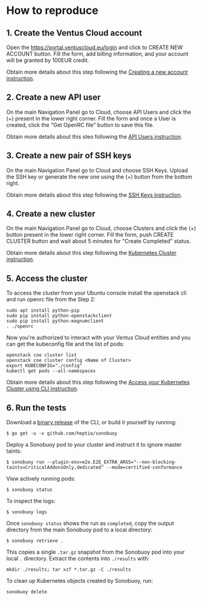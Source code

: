 # How to reproduce

## 1. Create the Ventus Cloud account 
Open the https://portal.ventuscloud.eu/login and click to CREATE NEW ACCOUNT button.
Fill the form, add billing information, and your account will be granted by 100EUR credit.

Obtain more details about this step following the [Creating a new account instruction](https://ventuscloud.eu/docs/quickstarts/create-account).

## 2. Create a new API user
On the main Navigation Panel go to Cloud, choose API Users and click the (+) present in the lower right corner.
Fill the form and once a User is created, click the "Get OpenRC file" button to save this file.

Obtain more details about this steo following the [API Users instruction](https://ventuscloud.eu/docs/coretasks/api-users).

## 3. Create a new pair of SSH keys
On the main Navigation Panel go to Cloud and choose SSH Keys. 
Upload the SSH key or generate the new one using the (+) button from the bottom right.

Obtain more details about this step following the [SSH Keys instruction](https://ventuscloud.eu/docs/coretasks/ssh-keys).

## 4. Create a new cluster
On the main Navigation Panel go to Cloud, choose Clusters and click the (+) button present in the lower right corner.
Fill the form, push CREATE CLUSTER button and wait about 5 minutes for "Create Completed" status.

Obtain more details about this step following the [Kubernetes Cluster instruction](https://ventuscloud.eu/docs/Kubernetes/kubernetes-cluster).

## 5. Access the cluster
To access the cluster from your Ubuntu console install the openstack cli and run openrc file from the Step 2:
```
sudo apt install python-pip
sudo pip install python-openstackclient
sudo pip install python-magnumclient
. ./openrc
```
Now you're authorized to interact with your Ventus Cloud entities and you can get the kubeconfig file and the list of pods:
```
openstack coe cluster list
openstack coe cluster config <Name of Cluster>
export KUBECONFIG="./config"
kubectl get pods --all-namespaces
```

Obtain more details about this step following the [Access your Kubernetes Cluster using CLI instruction](https://ventuscloud.eu/docs/Kubernetes/access-by-cli).

## 6. Run the tests
Download a [binary release](https://github.com/heptio/sonobuoy/releases) of the CLI, or build it yourself by running:

```
$ go get -u -v github.com/heptio/sonobuoy
```

Deploy a Sonobuoy pod to your cluster and instruct it to ignore master taints:

```
$ sonobuoy run --plugin-env=e2e.E2E_EXTRA_ARGS="--non-blocking-taints=CriticalAddonsOnly,dedicated" --mode=certified-conformance
```

View actively running pods:

```
$ sonobuoy status
```

To inspect the logs:

```
$ sonobuoy logs
```

Once `sonobuoy status` shows the run as `completed`, copy the output directory from the main Sonobuoy pod to
a local directory:

```
$ sonobuoy retrieve .
```

This copies a single `.tar.gz` snapshot from the Sonobuoy pod into your local `.` directory. Extract the contents into `./results` with:

```
mkdir ./results; tar xzf *.tar.gz -C ./results
```

To clean up Kubernetes objects created by Sonobuoy, run:

```
sonobuoy delete
```

